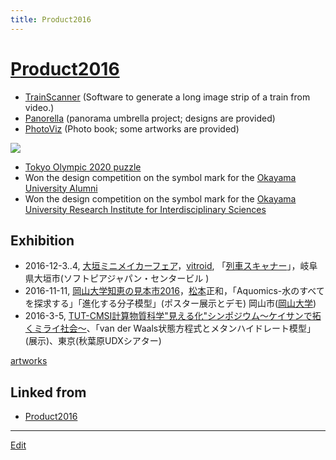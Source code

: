 ```yaml
---
title: Product2016
---
```

# [Product2016](/Product2016)


* [TrainScanner](https://github.com/vitroid/TrainScanner) (Software to generate a long image strip of a train from video.)
* [Panorella](http://panorel.la) (panorama umbrella project; designs are provided)
* [PhotoViz](https://amazon.co.jp/dp/3899556453)  (Photo book; some artworks are provided)

![](https://images-na.ssl-images-amazon.com/images/I/51-x6NHoQ6L._SX347_BO1,204,203,200_.jpg)


* [Tokyo Olympic 2020 puzzle](http://www.thingiverse.com/thing:1527065)
* Won the design competition on  the symbol mark for the [Okayama University Alumni](http://www.cc.okayama-u.ac.jp/~dousou/alumni/)
* Won the design competition on the symbol mark for the [Okayama University Research Institute for Interdisciplinary Sciences](http://www.riis.okayama-u.ac.jp)

## Exhibition


* 2016-12-3..4, [大垣ミニメイカーフェア](http://ommf.iamas.ac.jp/)，[vitroid](/vitroid), 「[列車スキャナー](http://ommf.iamas.ac.jp/makers/113)」，岐阜県大垣市(ソフトピアジャパン・センタービル )
* 2016-11-11, [岡山大学知恵の見本市2016](http://www.orpc.okayama-u.ac.jp/tenji/chie_03.html#seeds_mihonichi_2016)，[松本](/松本)正和，「Aquomics-水のすべてを探求する」「進化する分子模型」(ポスター展示とデモ) 岡山市([岡山大学](/岡山大学))
* 2016-3-5, [TUT-CMSI計算物質科学"見える化"シンポジウム～ケイサンで拓くミライ社会～](http://www.cms-initiative.jp/ja/events/20160305_mieruka)、「van der Waals状態方程式とメタンハイドレート模型」(展示)、東京(秋葉原UDXシアター)

[artworks](/artworks)





## Linked from

* [Product2016](/Product2016)


----

[Edit](https://github.com/vitroid/vitroid.github.io/edit/master/MD/Product2016.md)

